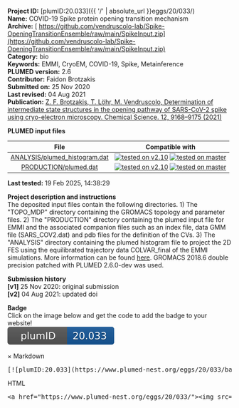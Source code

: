 **Project ID:** [plumID:20.033]({{ '/' | absolute_url }}eggs/20/033/)  
**Name:**  COVID-19 Spike protein opening transition mechanism  
**Archive:** [ https://github.com/vendruscolo-lab/Spike-OpeningTransitionEnsemble/raw/main/SpikeInput.zip](https://github.com/vendruscolo-lab/Spike-OpeningTransitionEnsemble/raw/main/SpikeInput.zip)  
**Category:**  bio  
**Keywords:**  EMMI, CryoEM, COVID-19, Spike, Metainference  
**PLUMED version:**  2.6  
**Contributor:**  Faidon Brotzakis  
**Submitted on:** 25 Nov 2020  
**Last revised:** 04 Aug 2021  
**Publication:** [Z. F. Brotzakis, T. Löhr, M. Vendruscolo, Determination of intermediate state structures in the opening pathway of SARS-CoV-2 spike using cryo-electron microscopy. Chemical Science. 12, 9168–9175 (2021)](http://dx.doi.org/10.1039/D1SC00244A)  
  
**PLUMED input files**  
  
| File     | Compatible with |  
|:--------:|:--------:|  
| [ANALYSIS/plumed_histogram.dat](./data/ANALYSIS/plumed_histogram.dat.md) |  [![tested on v2.10](https://img.shields.io/badge/v2.10-passing-green.svg)](data/ANALYSIS/plumed_histogram.dat.plumed.stderr) [![tested on master](https://img.shields.io/badge/master-failed-red.svg)](data/ANALYSIS/plumed_histogram.dat.plumed_master.stderr) |  
| [PRODUCTION/plumed.dat](./data/PRODUCTION/plumed.dat.md) |  [![tested on v2.10](https://img.shields.io/badge/v2.10-failed-red.svg)](data/PRODUCTION/plumed.dat.plumed.stderr) [![tested on master](https://img.shields.io/badge/master-failed-red.svg)](data/PRODUCTION/plumed.dat.plumed_master.stderr) |  
  
**Last tested:**  19 Feb 2025, 14:38:29
  
**Project description and instructions**  
The deposited input files contain the following directories. 1) The "TOPO_MDP" directory containing the GROMACS topology and parameter files. 2) The "PRODUCTION" directory containing the plumed input file for EMMI and the associated companion files such as an index file, data GMM file (SARS_COV2.dat) and pdb files for the definition of the CVs. 3) The "ANALYSIS" directory containing the plumed histogram file to project the 2D FES using the equilibrated trajectory data COLVAR_final of the EMMI simulations. More information can be found [here](https://github.com/vendruscolo-lab/Spike-OpeningTransitionEnsemble). GROMACS 2018.6 double precision patched with PLUMED 2.6.0-dev was used.

  
**Submission history**  
**[v1]** 25 Nov 2020: original submission  
**[v2]** 04 Aug 2021: updated doi  
  
**Badge**  
Click on the image below and get the code to add the badge to your website!  
<img src="./badge.svg" alt="plumeDnest:20.033" id="myBtn" class="badge">
<div id="myModal" class="modal">
  <div class="modal-content">
    <span class="close">&times;</span>
    Markdown<pre>[![plumID:20.033](https://www.plumed-nest.org/eggs/20/033/badge.svg)](https://www.plumed-nest.org/eggs/20/033/)</pre>
    HTML<pre>&lt;a href="https://www.plumed-nest.org/eggs/20/033/"&gt;&lt;img src="https://www.plumed-nest.org/eggs/20/033/badge.svg" alt="plumID:20.033"&gt;&lt;/a&gt;</pre>
  </div>
</div>
